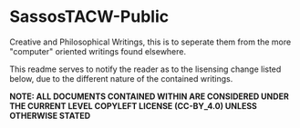 # SassosTACW-Public
Creative and Philosophical Writings, this is to seperate them from the more "computer" oriented writings found elsewhere.

This readme serves to notify the reader as to the lisensing change listed below, due to the different nature of the contained writings.

__NOTE: ALL DOCUMENTS CONTAINED WITHIN ARE CONSIDERED UNDER THE CURRENT LEVEL COPYLEFT LICENSE (CC-BY_4.0) UNLESS OTHERWISE STATED__